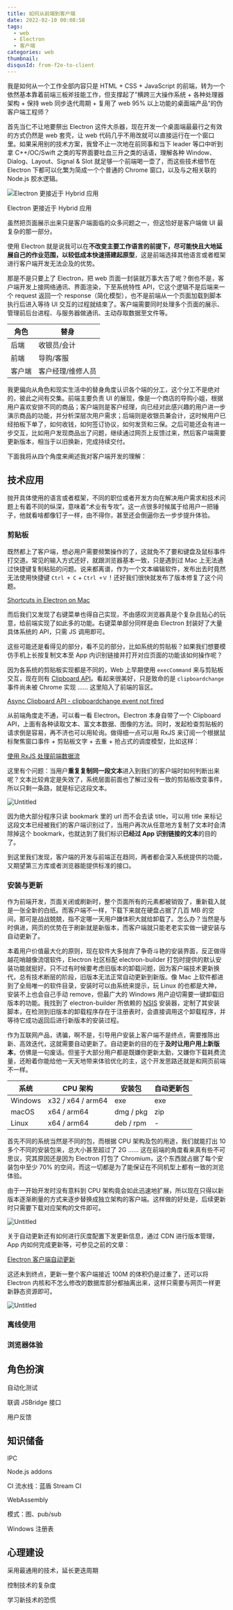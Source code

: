 ```yaml
---
title: 如何从前端到客户端
date: 2022-02-10 00:08:58
tags:
  - web
  - Electron
  - 客户端
categories: web
thumbnail:
disqusId: from-f2e-to-client
---
```


我是如何从一个工作全部内容只是 HTML + CSS + JavaScript 的前端，转为一个依然基本靠着前端三板斧技能工作，但支撑起了”横跨三大操作系统 + 各种处理器架构 + 保持 web 同步迭代周期 + 复用了 web 95% 以上功能的桌面端产品“的伪客户端工程师？

首先当仁不让地要祭出 Electron 这件大杀器，现在开发一个桌面端最最行之有效的方式仍然是 web 套壳，让 web 代码几乎不用改就可以直接运行在一个窗口里。如果采用别的技术方案，我曾不止一次地在前同事和当下 leader 等口中听到拿 C++/OC/Swift 之类的写界面要吐血三升之类的话语，理解各种 Window、Dialog、Layout、Signal & Slot 就足够一个前端喝一壶了，而这些技术细节在 Electron 下都可以化繁为简成一个个普通的 Chrome 窗口，以及与之相关联的 Node.js 胶水逻辑。

![Electron 更接近于 Hybrid 应用](/blog/images/from-f2e-to-client/Untitled.png)

Electron 更接近于 Hybrid 应用

虽然把页面展示出来只是客户端面临的众多问题之一，但这恰好是客户端做 UI 最复杂的那一部分。

使用 Electron 就是说我可以在**不改变主要工作语言的前提下，尽可能快且大地延展自己的作业范围，以较低成本快速搭建起原型**，这是前端选择其他语言或者框架进行客户端开发无法企及的优势。

那是不是只要上了 Electron，把 web 页面一封装就万事大吉了呢？倒也不是，客户端开发上接网络通讯、界面渲染，下至系统特性 API，它这个逻辑不是后端来一个 request 返回一个 response（简化模型），也不是前端从一个页面加载到脚本执行后进入等待 UI 交互的过程就结束了。客户端需要同时处理多个页面的展示、管理前后台进程、与服务器做通讯、主动存取数据至文件等。

| 角色 | 替身 |
| --- | --- |
| 后端 | 收银员/会计 |
| 前端 | 导购/客服 |
| 客户端 | 客户经理/维修人员 |

我更偏向从角色和现实生活中的替身角度认识各个端的分工，这个分工不是绝对的，彼此之间有交集。前端主要负责 UI 的展现，像是一个商店的导购小姐，根据用户喜欢安排不同的商品；客户端则是客户经理，向已经对此感兴趣的用户进一步演示商品的功能，并分析深层次用户需求；后端则是收银员兼会计，这时候用户已经拍板下单了，如何收钱，如何签订协议，如何发货和三保。之后可能还会有进一步交互，比如用户发现商品出了问题，继续通过网页上反馈过来，然后客户端需要更新版本，相当于以旧换新，完成持续交付。

下面我将从四个角度来阐述我对客户端开发的理解：

## 技术应用

抛开具体使用的语言或者框架，不同的职位或者开发方向在解决用户需求和技术问题上有着不同的纵深，意味着“术业有专攻”。这一点很多时候属于给用户一把锤子，他就看啥都像钉子一样，由不得你，甚至还会倒逼你去一步步提升体验。

### 剪贴板

既然都上了客户端，想必用户需要频繁操作的了，这就免不了要和键盘及鼠标事件打交道。常见的输入方式还好，就跟浏览器基本一致，只是遇到过 Mac 上无法通过快捷键复制粘贴的问题。说来都离谱，作为一个文本编辑软件，发布出去时竟然无法使用快捷键 `Ctrl + C` + `Ctrl +Ｖ`！还好我们很快就发布了版本修复了这个问题。

[Shortcuts in Electron on Mac](https://stackoverflow.com/questions/44797324/shortcuts-in-electron-on-mac)

而后我们又发现了右键菜单也得自己实现，不由感叹浏览器真是个复杂且贴心的玩意，给前端实现了如此多的功能。右键菜单部分同样是由 Electron 封装好了大量具体系统的 API，只需 JS 调用即可。

这些可能还是看得见的部分，看不见的部分，比如系统的剪贴板？如果我们想要模仿手机上长按复制文本至 App 内识别链接并打开对应页面的功能该如何操作呢？

因为各系统的剪贴板实现都是不同的，Web 上早期使用 `execCommand` 来与剪贴板交互，现在则有 [Clipboard API](https://developer.mozilla.org/en-US/docs/Web/API/Clipboard)。看起来很美好，只是致命的是 `clipboardchange` 事件尚未被 Chrome 实现 …… 这里陷入了前端的盲区。

[Async Clipboard API - clipboardchange event not fired](https://stackoverflow.com/questions/67473023/async-clipboard-api-clipboardchange-event-not-fired)

从前端角度走不通，可以看一看 Electron。Electron 本身自带了一个 Clipboard API，上面有各种读取文本、富文本数据、图像的方法。同时，发起检查剪贴板的请求倒是容易，再不济也可以用轮询。做得细一点可以用 RxJS 来订阅一个根据鼠标聚焦窗口事件 + 剪贴板文字 + 去重 + 抢占式的调度模型，比如这样：

[使用 RxJS 处理前端数据流](https://msyfls123.github.io/blog/2021/04/11/use-rxjs-to-handle-data-flows/)

这里有个问题：当用户**重复复制同一段文本**进入到我们的客户端时如何判断出来呢？文本比较肯定是失效了，系统层面前面也了解过没有一致的剪贴板改变事件，所以只剩一条路，就是标记这段文本。

![Untitled](/blog/images/from-f2e-to-client/Untitled%201.png)

因为绝大部分程序只读 bookmark 里的 url 而不会去读 title，可以用 title 来标记这段文本已经被我们的客户端识别过了，当用户再次从任意地方复制了文本时会清除掉这个 bookmark，也就达到了我们标识**已经过 App 识别链接的文本**的目的了。

到这里我们发现，客户端的开发与前端正在趋同，两者都会深入系统提供的功能，又期望第三方库或者浏览器能提供标准的接口。

### 安装与更新

作为前端开发，页面关闭或刷新时，整个页面所有的元素都被销毁了，重新载入就是一张全新的白纸。而客户端不一样，下载下来就在硬盘占据了几百 MB 的空间，那可是战战兢兢，指不定哪一天用户嫌体积大就给卸载了。怎么办？当然是与时俱进，网页的优势在于刷新就是新版本，而客户端就只能老老实实做一键安装与自动更新了。

本着用户价值最大化的原则，现在软件大多抛弃了争奇斗艳的安装界面，反正做得越花哨越像流氓软件，Electron 社区标配 electron-builder 打包时提供的默认安装功能就挺好。只不过有时候要考虑旧版本的卸载问题，因为客户端技术更新换代，总有技术断层的阶段，旧版本无法正常自动更新到新版。像 Mac 上软件都进到了全局唯一的软件目录，安装时可以由系统来提示，玩 Linux 的也都是大神，安装不上也会自己手动 remove，但最广大的 Windows 用户迫切需要一键卸载旧版本的功能。我找到了 electron-builder 所依赖的 [NSIS](https://nsis.sourceforge.io/Main_Page) 安装器，定制了其安装脚本，在检测到旧版本的卸载程序存在于注册表时，会直接调用这个卸载程序，并等待它成功返回后进行新版本的安装过程。

作为互联网产品，诱骗，啊不是，引导用户安装上客户端不是终点，需要推陈出新、高效迭代，这就需要自动更新了。自动更新的目的在于**及时让用户用上新版本**，仿佛是一句废话。但鉴于大部分用户都是既嫌你更新太勤，又嫌你下载耗费流量，还盼着你能给他一天天地带来体验优化的主，这个开发思路还就是和网页前端不一样。

| 系统 | CPU 架构 | 安装包 | 自动更新包 |
| --- | --- | --- | --- |
|  Windows | x32 / x64 / arm64 |  exe | exe |
| macOS | x64 / arm64 | dmg / pkg | zip |
| Linux | x64 / arm64 | deb / rpm | - |

首先不同的系统当然是不同的包，而根据 CPU 架构及包的用途，我们就能打出 10 多个不同的安装包来，总大小甚至超过了 2G …… 这在前端的角度看来真有些不可思议，究其原因还是因为 Electron 打包了 Chromium，这个东西就占据了每个安装包中至少 70% 的空间，而这一切都是为了能保证在不同机型上都有一致的浏览体验。

由于一开始开发时没有意料到 CPU 架构竟会如此迅速地扩展，所以现在只得以新版本逐渐刷量的方式来逐步替换成独立架构的客户端。这样做的好处是，后续更新时只需要下载对应架构的文件即可。

![Untitled](/blog/images/from-f2e-to-client/Untitled%202.png)

关于自动更新还有如何进行灰度配置下发更新信息，通过 CDN 进行版本管理，App 内如何完成更新等，可参见之前的文章：

[Electron 客户端自动更新](https://msyfls123.github.io/blog/2021/09/16/electron-update/)

这还未到终点，更新一整个客户端接近 100M 的体积仍是过重了，还可以将 Electron 内核和不怎么修改的数据库部分都抽离出来，这样只需要与网页一样更新静态资源即可。

![Untitled](/blog/images/from-f2e-to-client/Untitled%203.png)

### 离线使用

### 浏览器体验

## 角色扮演

自动化测试

联调 JSBridge 接口

用户反馈

## 知识储备

IPC

Node.js addons

CI 流水线：蓝盾 Stream CI

WebAssembly

模式：图、pub/sub

Windows 注册表

## 心理建设

采用最通用的技术，延长更迭周期

控制技术的复杂度

学习新技术的恐慌
